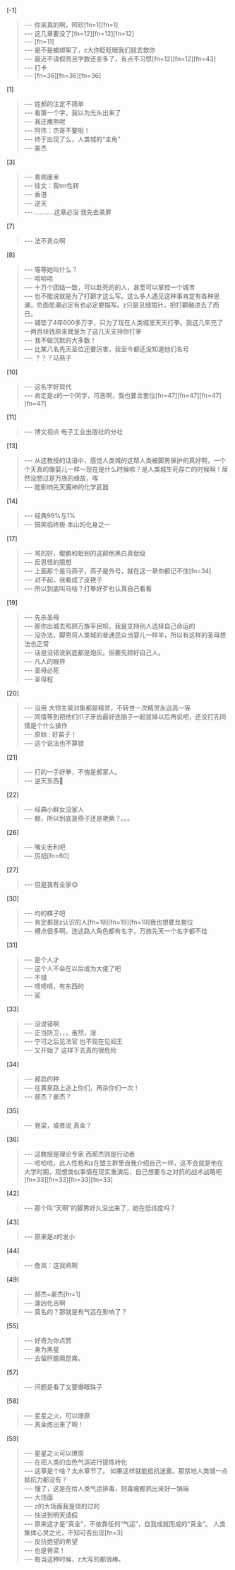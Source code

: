 
[-1] 
>--- 你来真的啊，阿珍[fn=1][fn=1]<br>
>--- 这几章要没了[fn=12][fn=12][fn=12]<br>
>--- [fn=11]<br>
>--- 是不是被绑架了，z大你眨眨眼我们就去救你<br>
>--- 最近不请假而且字数还变多了，有点不习惯[fn=12][fn=12][fn=43]<br>
>--- 打卡<br>
>--- [fn=36][fn=36][fn=36]<br>

[1] 
>--- 姓郝的注定不简单<br>
>--- 看第一个字，我以为光头出来了<br>
>--- 我还鹰熊呢<br>
>--- 阿伟：杰哥不要啦！<br>
>--- 终于出现了么，人类城的“主角”<br>
>--- 豪杰<br>

[3] 
>--- 香岗废亲<br>
>--- 徐文：我tm性转<br>
>--- 香港<br>
>--- 逆天<br>
>--- ...........这章必没 我先去录屏<br>

[7] 
>--- 法不责众啊<br>

[8] 
>--- 等等她叫什么？<br>
>--- 哈哈哈<br>
>--- 十万个团结一致，可以赴死的的人，甚至可以掌控一个城市<br>
>--- 也不能说就是为了打颧才这么写。这么多人遇见这种事肯定有各种思潮，负面思潮必定有也必定要描写。z只是见缝插针，把打颧融进去了而已。<br>
>--- 铺垫了4年600多万字，只为了现在人类城里天天打拳。我这几年充了一两百块钱原来就是为了这几天支持你打拳<br>
>--- 我不做沉默的大多数！<br>
>--- 比某八名先天圣位还要厉害，我至今都还没知道他们名号<br>
>--- ？？？马燕子<br>

[10] 
>--- 这名字好现代<br>
>--- 肯定是z的一个同学，可恶啊，我也要龙套位[fn=47][fn=47][fn=47][fn=47]<br>

[11] 
>--- 博文视点 电子工业出版社的分社<br>

[13] 
>--- 从这教授的话语中，感觉人类城的这帮人类被脚男保护的真好啊，一个个天真的像婴儿一样～现在是什么时候啦？是人类城生死存亡的时候啊！居然没想过是万族的缘故，唉<br>
>--- 能影响先天魔神的化学武器<br>

[14] 
>--- 经典99%与1%<br>
>--- 搞笑临终极·本山的化身之一<br>

[17] 
>--- 骂的好，鲲鹏和蚯蚓的这颠倒黑白真低级<br>
>--- 反思怪的臆想<br>
>--- 上面那个是马燕子，燕子是外号，就在这一章你都记不住[fn=34]<br>
>--- 对不起，我看成了皮艳子<br>
>--- 所以到底叫马啥？打拳好歹也认真自己看看<br>

[19] 
>--- 先杀圣母<br>
>--- 那你出城去照顾万族平民呗，我是支持别人选择自己命运的<br>
>--- 没办法，脚男将人类城的普通民众当婴儿一样羊，所以有这样的圣母想法也正常<br>
>--- 话是没错说到底都是炮灰。但要先顾好自己人。<br>
>--- 凡人的眼界<br>
>--- 圣母必死<br>
>--- 圣母程<br>

[20] 
>--- 没用 大领主昊对象都是精灵，不转世一次精灵永远高一等<br>
>--- 同情等到把他们爪子牙齿最好连脑子一起拔掉以后再说吧，还没打先同情是个什么操作<br>
>--- 原始 : 好苗子！<br>
>--- 这个说法也不算错<br>

[21] 
>--- 打的一手好拳，不愧是郝家人。<br>
>--- 逆天东西🤣<br>

[22] 
>--- 经典小鲜女没家人<br>
>--- 额，所以到底是燕子还是艳紫？。。。<br>

[26] 
>--- 嘴尖舌利吧<br>
>--- 厉旭[fn=60]<br>

[27] 
>--- 但是我有全家😋<br>

[30] 
>--- 均的棋子吧<br>
>--- 肯定都是z认识的人[fn=19][fn=19][fn=19]我也想要龙套位<br>
>--- 槽点很多啊，连这路人角色都有名字，万族先天一个名字都不给<br>

[31] 
>--- 是个人才<br>
>--- 这个人不会在以后成为大佬了吧<br>
>--- 不错<br>
>--- 啧啧啧，有东西的<br>
>--- 鲨<br>

[33] 
>--- 没说错啊<br>
>--- 正当防卫，，，虽然，淦<br>
>--- 宁可之后见法官
也不现在见阎王<br>
>--- 又开始了 这样下去真的很危险<br>

[34] 
>--- 郝启的种<br>
>--- 在黄泉路上追上你们，再杀你们一次！<br>
>--- 郝杰？豪杰？<br>

[35] 
>--- 脊梁，或者说 真金？<br>

[36] 
>--- 这教授是理论专家
而郝杰则是行动者<br>
>--- 哈哈哈，此人性格和z在盟主群里自我介绍自己一样，这不会就是他在大学时期，观想类似事情在现实重演后，自己想要与之对抗的战术战略吧[fn=33][fn=33][fn=33][fn=33]<br>

[42] 
>--- 那个叫“天啊”的脚男好久没出来了，她在低纬度吗？<br>

[43] 
>--- 原来是z的发小<br>

[44] 
>--- 詹岚：这我熟啊<br>

[49] 
>--- 郝杰=豪杰[fn=1]<br>
>--- 逢凶化吉啊<br>
>--- 莫名的？那就是有气运在影响了？<br>

[55] 
>--- 好奇为你点赞<br>
>--- 身为黑星<br>
>--- 去留肝膽兩昆崙。<br>

[57] 
>--- 问题是看了又要爆眼珠子<br>

[58] 
>--- 星星之火，可以燎原<br>
>--- 真金炼出来了啊！<br>

[59] 
>--- 星星之火可以燎原<br>
>--- 在把人类的血色气运进行提炼转化<br>
>--- 这章是个啥？太水章节了。
如果这样就能抵抗迷雾。那禁地人类城一点抵抗力都没有？<br>
>--- 懂了，这是在给人类气运排毒，把毒瘤都抓出来好一锅端<br>
>--- 大场面<br>
>--- z的大场面我是信的过的<br>
>--- 快进到明天请假<br>
>--- 原来这才是“真金”，不依靠任何“气运”，自我成就而成的“真金”。 人类集体心灵之光，不知可否出现[fn=3]<br>
>--- 反抗绝望的希望<br>
>--- 也是脊梁！<br>
>--- 每当这种时候，z大写的都很棒。<br>
